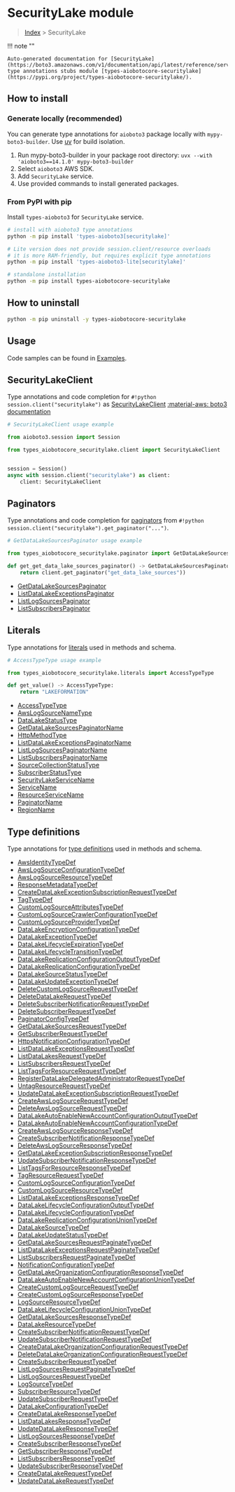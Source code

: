 # SecurityLake module

> [Index](../README.md) > SecurityLake


!!! note ""

    Auto-generated documentation for [SecurityLake](https://boto3.amazonaws.com/v1/documentation/api/latest/reference/services/securitylake.html#securitylake)
    type annotations stubs module [types-aiobotocore-securitylake](https://pypi.org/project/types-aiobotocore-securitylake/).

## How to install

### Generate locally (recommended)

You can generate type annotations for `aioboto3` package locally with `mypy-boto3-builder`.
Use [uv](https://docs.astral.sh/uv/getting-started/installation/) for build isolation.

1. Run mypy-boto3-builder in your package root directory: `uvx --with 'aioboto3==14.1.0' mypy-boto3-builder`
1. Select `aioboto3` AWS SDK.
1. Add `SecurityLake` service.
1. Use provided commands to install generated packages.



### From PyPI with pip

Install `types-aioboto3` for `SecurityLake` service.

```bash
# install with aioboto3 type annotations
python -m pip install 'types-aioboto3[securitylake]'

# Lite version does not provide session.client/resource overloads
# it is more RAM-friendly, but requires explicit type annotations
python -m pip install 'types-aioboto3-lite[securitylake]'

# standalone installation
python -m pip install types-aiobotocore-securitylake
```



## How to uninstall

```bash
python -m pip uninstall -y types-aiobotocore-securitylake
```

## Usage

Code samples can be found in [Examples](./usage.md).

## SecurityLakeClient

Type annotations and code completion for  `#!python session.client("securitylake")` as [SecurityLakeClient](./client.md)
[:material-aws: boto3 documentation](https://boto3.amazonaws.com/v1/documentation/api/latest/reference/services/securitylake.html#SecurityLake.Client)

```python
# SecurityLakeClient usage example

from aioboto3.session import Session

from types_aiobotocore_securitylake.client import SecurityLakeClient


session = Session()
async with session.client("securitylake") as client:
    client: SecurityLakeClient
```


## Paginators

Type annotations and code completion for
[paginators](./paginators.md)
from `#!python session.client("securitylake").get_paginator("...")`.

```python
# GetDataLakeSourcesPaginator usage example

from types_aiobotocore_securitylake.paginator import GetDataLakeSourcesPaginator

def get_get_data_lake_sources_paginator() -> GetDataLakeSourcesPaginator:
    return client.get_paginator("get_data_lake_sources"))
```

- [GetDataLakeSourcesPaginator](./paginators.md#getdatalakesourcespaginator)
- [ListDataLakeExceptionsPaginator](./paginators.md#listdatalakeexceptionspaginator)
- [ListLogSourcesPaginator](./paginators.md#listlogsourcespaginator)
- [ListSubscribersPaginator](./paginators.md#listsubscriberspaginator)








## Literals

Type annotations for [literals](./literals.md) used in methods and schema.

```python
# AccessTypeType usage example

from types_aiobotocore_securitylake.literals import AccessTypeType

def get_value() -> AccessTypeType:
    return "LAKEFORMATION"
```

- [AccessTypeType](./literals.md#accesstypetype)
- [AwsLogSourceNameType](./literals.md#awslogsourcenametype)
- [DataLakeStatusType](./literals.md#datalakestatustype)
- [GetDataLakeSourcesPaginatorName](./literals.md#getdatalakesourcespaginatorname)
- [HttpMethodType](./literals.md#httpmethodtype)
- [ListDataLakeExceptionsPaginatorName](./literals.md#listdatalakeexceptionspaginatorname)
- [ListLogSourcesPaginatorName](./literals.md#listlogsourcespaginatorname)
- [ListSubscribersPaginatorName](./literals.md#listsubscriberspaginatorname)
- [SourceCollectionStatusType](./literals.md#sourcecollectionstatustype)
- [SubscriberStatusType](./literals.md#subscriberstatustype)
- [SecurityLakeServiceName](./literals.md#securitylakeservicename)
- [ServiceName](./literals.md#servicename)
- [ResourceServiceName](./literals.md#resourceservicename)
- [PaginatorName](./literals.md#paginatorname)
- [RegionName](./literals.md#regionname)




## Type definitions

Type annotations for [type definitions](./type_defs.md) used in methods and schema.

- [AwsIdentityTypeDef](./type_defs.md#awsidentitytypedef)
- [AwsLogSourceConfigurationTypeDef](./type_defs.md#awslogsourceconfigurationtypedef)
- [AwsLogSourceResourceTypeDef](./type_defs.md#awslogsourceresourcetypedef)
- [ResponseMetadataTypeDef](./type_defs.md#responsemetadatatypedef)
- [CreateDataLakeExceptionSubscriptionRequestTypeDef](./type_defs.md#createdatalakeexceptionsubscriptionrequesttypedef)
- [TagTypeDef](./type_defs.md#tagtypedef)
- [CustomLogSourceAttributesTypeDef](./type_defs.md#customlogsourceattributestypedef)
- [CustomLogSourceCrawlerConfigurationTypeDef](./type_defs.md#customlogsourcecrawlerconfigurationtypedef)
- [CustomLogSourceProviderTypeDef](./type_defs.md#customlogsourceprovidertypedef)
- [DataLakeEncryptionConfigurationTypeDef](./type_defs.md#datalakeencryptionconfigurationtypedef)
- [DataLakeExceptionTypeDef](./type_defs.md#datalakeexceptiontypedef)
- [DataLakeLifecycleExpirationTypeDef](./type_defs.md#datalakelifecycleexpirationtypedef)
- [DataLakeLifecycleTransitionTypeDef](./type_defs.md#datalakelifecycletransitiontypedef)
- [DataLakeReplicationConfigurationOutputTypeDef](./type_defs.md#datalakereplicationconfigurationoutputtypedef)
- [DataLakeReplicationConfigurationTypeDef](./type_defs.md#datalakereplicationconfigurationtypedef)
- [DataLakeSourceStatusTypeDef](./type_defs.md#datalakesourcestatustypedef)
- [DataLakeUpdateExceptionTypeDef](./type_defs.md#datalakeupdateexceptiontypedef)
- [DeleteCustomLogSourceRequestTypeDef](./type_defs.md#deletecustomlogsourcerequesttypedef)
- [DeleteDataLakeRequestTypeDef](./type_defs.md#deletedatalakerequesttypedef)
- [DeleteSubscriberNotificationRequestTypeDef](./type_defs.md#deletesubscribernotificationrequesttypedef)
- [DeleteSubscriberRequestTypeDef](./type_defs.md#deletesubscriberrequesttypedef)
- [PaginatorConfigTypeDef](./type_defs.md#paginatorconfigtypedef)
- [GetDataLakeSourcesRequestTypeDef](./type_defs.md#getdatalakesourcesrequesttypedef)
- [GetSubscriberRequestTypeDef](./type_defs.md#getsubscriberrequesttypedef)
- [HttpsNotificationConfigurationTypeDef](./type_defs.md#httpsnotificationconfigurationtypedef)
- [ListDataLakeExceptionsRequestTypeDef](./type_defs.md#listdatalakeexceptionsrequesttypedef)
- [ListDataLakesRequestTypeDef](./type_defs.md#listdatalakesrequesttypedef)
- [ListSubscribersRequestTypeDef](./type_defs.md#listsubscribersrequesttypedef)
- [ListTagsForResourceRequestTypeDef](./type_defs.md#listtagsforresourcerequesttypedef)
- [RegisterDataLakeDelegatedAdministratorRequestTypeDef](./type_defs.md#registerdatalakedelegatedadministratorrequesttypedef)
- [UntagResourceRequestTypeDef](./type_defs.md#untagresourcerequesttypedef)
- [UpdateDataLakeExceptionSubscriptionRequestTypeDef](./type_defs.md#updatedatalakeexceptionsubscriptionrequesttypedef)
- [CreateAwsLogSourceRequestTypeDef](./type_defs.md#createawslogsourcerequesttypedef)
- [DeleteAwsLogSourceRequestTypeDef](./type_defs.md#deleteawslogsourcerequesttypedef)
- [DataLakeAutoEnableNewAccountConfigurationOutputTypeDef](./type_defs.md#datalakeautoenablenewaccountconfigurationoutputtypedef)
- [DataLakeAutoEnableNewAccountConfigurationTypeDef](./type_defs.md#datalakeautoenablenewaccountconfigurationtypedef)
- [CreateAwsLogSourceResponseTypeDef](./type_defs.md#createawslogsourceresponsetypedef)
- [CreateSubscriberNotificationResponseTypeDef](./type_defs.md#createsubscribernotificationresponsetypedef)
- [DeleteAwsLogSourceResponseTypeDef](./type_defs.md#deleteawslogsourceresponsetypedef)
- [GetDataLakeExceptionSubscriptionResponseTypeDef](./type_defs.md#getdatalakeexceptionsubscriptionresponsetypedef)
- [UpdateSubscriberNotificationResponseTypeDef](./type_defs.md#updatesubscribernotificationresponsetypedef)
- [ListTagsForResourceResponseTypeDef](./type_defs.md#listtagsforresourceresponsetypedef)
- [TagResourceRequestTypeDef](./type_defs.md#tagresourcerequesttypedef)
- [CustomLogSourceConfigurationTypeDef](./type_defs.md#customlogsourceconfigurationtypedef)
- [CustomLogSourceResourceTypeDef](./type_defs.md#customlogsourceresourcetypedef)
- [ListDataLakeExceptionsResponseTypeDef](./type_defs.md#listdatalakeexceptionsresponsetypedef)
- [DataLakeLifecycleConfigurationOutputTypeDef](./type_defs.md#datalakelifecycleconfigurationoutputtypedef)
- [DataLakeLifecycleConfigurationTypeDef](./type_defs.md#datalakelifecycleconfigurationtypedef)
- [DataLakeReplicationConfigurationUnionTypeDef](./type_defs.md#datalakereplicationconfigurationuniontypedef)
- [DataLakeSourceTypeDef](./type_defs.md#datalakesourcetypedef)
- [DataLakeUpdateStatusTypeDef](./type_defs.md#datalakeupdatestatustypedef)
- [GetDataLakeSourcesRequestPaginateTypeDef](./type_defs.md#getdatalakesourcesrequestpaginatetypedef)
- [ListDataLakeExceptionsRequestPaginateTypeDef](./type_defs.md#listdatalakeexceptionsrequestpaginatetypedef)
- [ListSubscribersRequestPaginateTypeDef](./type_defs.md#listsubscribersrequestpaginatetypedef)
- [NotificationConfigurationTypeDef](./type_defs.md#notificationconfigurationtypedef)
- [GetDataLakeOrganizationConfigurationResponseTypeDef](./type_defs.md#getdatalakeorganizationconfigurationresponsetypedef)
- [DataLakeAutoEnableNewAccountConfigurationUnionTypeDef](./type_defs.md#datalakeautoenablenewaccountconfigurationuniontypedef)
- [CreateCustomLogSourceRequestTypeDef](./type_defs.md#createcustomlogsourcerequesttypedef)
- [CreateCustomLogSourceResponseTypeDef](./type_defs.md#createcustomlogsourceresponsetypedef)
- [LogSourceResourceTypeDef](./type_defs.md#logsourceresourcetypedef)
- [DataLakeLifecycleConfigurationUnionTypeDef](./type_defs.md#datalakelifecycleconfigurationuniontypedef)
- [GetDataLakeSourcesResponseTypeDef](./type_defs.md#getdatalakesourcesresponsetypedef)
- [DataLakeResourceTypeDef](./type_defs.md#datalakeresourcetypedef)
- [CreateSubscriberNotificationRequestTypeDef](./type_defs.md#createsubscribernotificationrequesttypedef)
- [UpdateSubscriberNotificationRequestTypeDef](./type_defs.md#updatesubscribernotificationrequesttypedef)
- [CreateDataLakeOrganizationConfigurationRequestTypeDef](./type_defs.md#createdatalakeorganizationconfigurationrequesttypedef)
- [DeleteDataLakeOrganizationConfigurationRequestTypeDef](./type_defs.md#deletedatalakeorganizationconfigurationrequesttypedef)
- [CreateSubscriberRequestTypeDef](./type_defs.md#createsubscriberrequesttypedef)
- [ListLogSourcesRequestPaginateTypeDef](./type_defs.md#listlogsourcesrequestpaginatetypedef)
- [ListLogSourcesRequestTypeDef](./type_defs.md#listlogsourcesrequesttypedef)
- [LogSourceTypeDef](./type_defs.md#logsourcetypedef)
- [SubscriberResourceTypeDef](./type_defs.md#subscriberresourcetypedef)
- [UpdateSubscriberRequestTypeDef](./type_defs.md#updatesubscriberrequesttypedef)
- [DataLakeConfigurationTypeDef](./type_defs.md#datalakeconfigurationtypedef)
- [CreateDataLakeResponseTypeDef](./type_defs.md#createdatalakeresponsetypedef)
- [ListDataLakesResponseTypeDef](./type_defs.md#listdatalakesresponsetypedef)
- [UpdateDataLakeResponseTypeDef](./type_defs.md#updatedatalakeresponsetypedef)
- [ListLogSourcesResponseTypeDef](./type_defs.md#listlogsourcesresponsetypedef)
- [CreateSubscriberResponseTypeDef](./type_defs.md#createsubscriberresponsetypedef)
- [GetSubscriberResponseTypeDef](./type_defs.md#getsubscriberresponsetypedef)
- [ListSubscribersResponseTypeDef](./type_defs.md#listsubscribersresponsetypedef)
- [UpdateSubscriberResponseTypeDef](./type_defs.md#updatesubscriberresponsetypedef)
- [CreateDataLakeRequestTypeDef](./type_defs.md#createdatalakerequesttypedef)
- [UpdateDataLakeRequestTypeDef](./type_defs.md#updatedatalakerequesttypedef)

